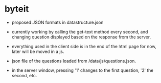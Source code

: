 # byteit

* proposed JSON formats in datastructure.json

* currently working by calling the get-text method every second, and changing question displayed based on the response from the server.

* everything used in the client side is in the end of the html page for now, later will be moved in a js. 

* json file of the questions loaded from /data/js/questions.json.

* in the server window, pressing '1' changes to the first question, '2' the second, etc.

